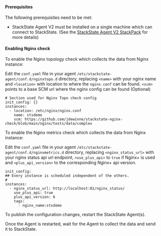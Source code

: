 #### Prerequisites

The following prerequisites need to be met:

* StackState Agent V2 must be installed on a single machine which can connect to StackState. (See the [StackState Agent V2 StackPack](/#/stackpacks/stackstate-agent-v2/) for more details)


#### Enabling Nginx check
To enable the Nginx topology check which collects the data from Nginx instance:

Edit the `conf.yaml` file in your agent `/etc/stackstate-agent/conf.d/nginxtopo.d` directory, replacing `<name>` with your nginx name and `<location>` with location to where the `nginx.conf` can be found. `<scm>` points to a base SCM url where the nginx config can be found (Optional)

```
# Section used for Nginx Topo check config
init_config: {}
instances:
  - location: /etc/nginx/nginx.conf
    name: stsdemo
    scm: https://github.com/jdewinne/stackstate-nginx-check/blob/main/nginx/tests/data/complex
```

To enable the Nginx metrics check which collects the data from Nginx instance:

Edit the `conf.yaml` file in your agent `/etc/stackstate-agent/conf.d/nginxmetrics.d` directory, replacing `<nginx_status_url>` with your nginx status api url endpoint, `<use_plus_api>` to `true` if Nginx+ is used and `<plus_api_version>` to the corresponding Nginx+ api version.

```
init_config:
## Every instance is scheduled independent of the others.
#
instances:
  - nginx_status_url: http://localhost:81/nginx_status/
    use_plus_api: true
    plus_api_version: 6
    tags:
      - nginx_name:stsdemo

```

To publish the configuration changes, restart the StackState Agent(s).

Once the Agent is restarted, wait for the Agent to collect the data and send it to StackState.
